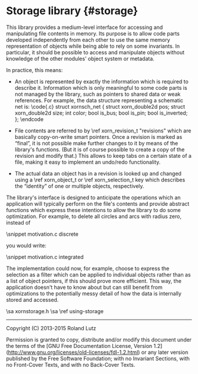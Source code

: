 Storage library {#storage}
===============

This library provides a medium-level interface for accessing and
manipulating file contents in memory.  Its purpose is to allow code
parts developed independently from each other to use the same memory
representation of objects while being able to rely on some invariants.
In particular, it should be possible to access and manipulate objects
without knowledge of the other modules' object system or metadata.

In practice, this means:

- An object is represented by exactly the information which is
  required to describe it.  Information which is only meaningful to
  some code parts is not managed by the library, such as pointers to
  shared data or weak references.  For example, the data structure
  representing a schematic net is:
\code{.c}
    struct xornsch_net {
        struct xorn_double2d pos;
        struct xorn_double2d size;
        int color;
        bool is_bus;
        bool is_pin;
        bool is_inverted;
    };
\endcode

- File contents are referred to by \ref xorn_revision_t "revisions"
  which are basically copy-on-write smart pointers.  Once a revision
  is marked as “final”, it is not possible make further changes to it
  by means of the library's functions.  (But it is of course possible
  to create a copy of the revision and modify that.)  This allows to
  keep tabs on a certain state of a file, making it easy to implement
  an undo/redo functionality.

- The actual data an object has in a revision is looked up and changed
  using a \ref xorn_object_t or \ref xorn_selection_t key which
  describes the “identity” of one or multiple objects, respectively.

The library's interface is designed to anticipate the operations which
an application will typically perform on the file's contents and
provide abstract functions which express these intentions to allow the
library to do some optimization.  For example, to delete all circles
and arcs with radius zero, instead of

\snippet motivation.c discrete

you would write:

\snippet motivation.c integrated

The implementation could now, for example, choose to express the
selection as a filter which can be applied to individual objects
rather than as a list of object pointers, if this should prove more
efficient.  This way, the application doesn't have to know about but
can still benefit from optimizations to the potentially messy detail
of how the data is internally stored and accessed.

\sa xornstorage.h
\sa \ref using-storage


--------------------------------------------------------------------------------

Copyright (C) 2013-2015 Roland Lutz

Permission is granted to copy, distribute and/or modify this document
under the terms of the [GNU Free Documentation License, Version 1.2]
(http://www.gnu.org/licenses/old-licenses/fdl-1.2.html) or any later
version published by the Free Software Foundation; with no Invariant
Sections, with no Front-Cover Texts, and with no Back-Cover Texts.
